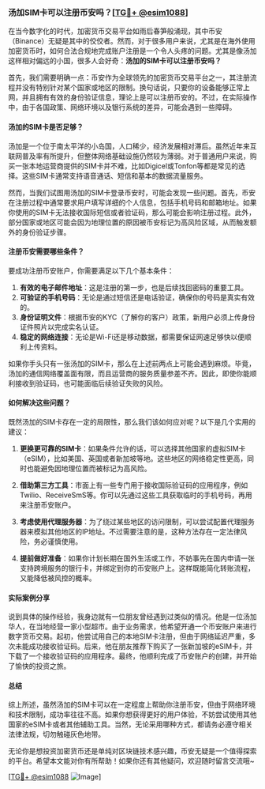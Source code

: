 ### 汤加SIM卡可以注册币安吗？[[TG💪+ @esim1088](https://t.me/s/esim1088)]

在当今数字化的时代，加密货币交易平台如雨后春笋般涌现，其中币安（Binance）无疑是其中的佼佼者。然而，对于很多用户来说，尤其是在海外使用加密货币时，如何合法合规地完成账户注册是一个令人头疼的问题。尤其是像汤加这样相对偏远的小国，很多人会好奇：**汤加的SIM卡可以注册币安吗？**

首先，我们需要明确一点：币安作为全球领先的加密货币交易平台之一，其注册流程并没有特别针对某个国家或地区的限制。换句话说，只要你的设备能够正常上网，并且拥有有效的身份验证信息，理论上是可以注册币安的。不过，在实际操作中，由于各国政策、网络环境以及银行系统的差异，可能会遇到一些障碍。

#### 汤加的SIM卡是否足够？

汤加是一个位于南太平洋的小岛国，人口稀少，经济发展相对滞后。虽然近年来互联网普及率有所提升，但整体网络基础设施仍然较为薄弱。对于普通用户来说，购买一张本地运营商提供的SIM卡并不难，比如Digicel或Tonfon等都是常见的选择。这些SIM卡通常支持语音通话、短信和基本的数据流量服务。

然而，当我们试图用汤加的SIM卡登录币安时，可能会发现一些问题。首先，币安在注册过程中通常要求用户填写详细的个人信息，包括手机号码和邮箱地址。如果你使用的SIM卡无法接收国际短信或者验证码，那么可能会影响注册过程。此外，部分国家或地区可能会因为地理位置的原因被币安标记为高风险区域，从而触发额外的身份验证步骤。

#### 注册币安需要哪些条件？

要成功注册币安账户，你需要满足以下几个基本条件：

1. **有效的电子邮件地址**：这是注册的第一步，也是后续找回密码的重要工具。
2. **可验证的手机号码**：无论是通过短信还是电话验证，确保你的号码是真实有效的。
3. **身份证明文件**：根据币安的KYC（了解你的客户）政策，新用户必须上传身份证件照片以完成实名认证。
4. **稳定的网络连接**：无论是Wi-Fi还是移动数据，都需要保证网速足够快以便顺利上传资料。

如果你手头只有一张汤加的SIM卡，那么在上述前两点上可能会遇到麻烦。毕竟，汤加的通信网络覆盖面有限，而且运营商的服务质量参差不齐。因此，即使你能顺利接收到验证码，也可能面临后续验证失败的风险。

#### 如何解决这些问题？

既然汤加的SIM卡存在一定的局限性，那么我们该如何应对呢？以下是几个实用的建议：

1. **更换更可靠的SIM卡**：如果条件允许的话，可以选择其他国家的虚拟SIM卡（eSIM），比如美国、英国或者新加坡等地。这些地区的网络稳定性更高，同时也能避免因地理位置而被标记为高风险。

2. **借助第三方工具**：市面上有一些专门用于接收国际验证码的应用程序，例如Twilio、ReceiveSmS等。你可以先通过这些工具获取临时的手机号码，再用来注册币安账户。

3. **考虑使用代理服务器**：为了绕过某些地区的访问限制，可以尝试配置代理服务器来模拟其他地区的IP地址。不过需要注意的是，这种方法存在一定法律风险，务必谨慎使用。

4. **提前做好准备**：如果你计划长期在国外生活或工作，不妨事先在国内申请一张支持跨境服务的银行卡，并绑定到你的币安账户上。这样既能简化转账流程，又能降低被风控的概率。

#### 实际案例分享

说到具体的操作经验，我身边就有一位朋友曾经遇到过类似的情况。他是一位汤加华人，在当地经营一家小型超市。由于业务需求，他希望开通一个币安账户来进行数字货币交易。起初，他尝试用自己的本地SIM卡注册，但由于网络延迟严重，多次未能成功接收验证码。后来，他在朋友推荐下购买了一张新加坡的eSIM卡，并下载了一个接收验证码的应用程序。最终，他顺利完成了币安账户的创建，并开始了愉快的投资之旅。

#### 总结

综上所述，虽然汤加的SIM卡可以在一定程度上帮助你注册币安，但由于网络环境和技术限制，成功率往往不高。如果你想获得更好的用户体验，不妨尝试使用其他国家的eSIM卡或者其他辅助工具。当然，无论采用哪种方式，都请务必遵守相关法律法规，切勿触碰灰色地带。

无论你是想投资加密货币还是单纯对区块链技术感兴趣，币安无疑是一个值得探索的平台。希望本文能对你有所帮助！如果你还有其他疑问，欢迎随时留言交流哦~

[[TG💪+ @esim1088](https://t.me/s/esim1088) ![Image](https://i.postimg.cc/4NQfJmqS/Snipaste-2025-05-13-00-14-12.png)]